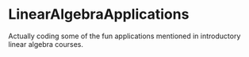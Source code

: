 # LinearAlgebraApplications
Actually coding some of the fun applications mentioned in introductory linear algebra courses.
